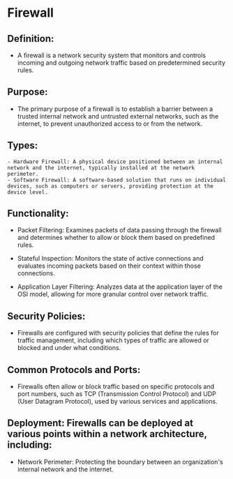 # Firewall

## Definition:

- A firewall is a network security system that monitors and controls incoming and outgoing network traffic based on predetermined security rules.

## Purpose:

- The primary purpose of a firewall is to establish a barrier between a trusted internal network and untrusted external networks, such as the internet, to prevent unauthorized access to or from the network.

## Types:

	- Hardware Firewall: A physical device positioned between an internal network and the internet, typically installed at the network perimeter.
	- Software Firewall: A software-based solution that runs on individual devices, such as computers or servers, providing protection at the device level.

## Functionality:

- Packet Filtering: Examines packets of data passing through the firewall and determines whether to allow or block them based on predefined rules.

- Stateful Inspection: Monitors the state of active connections and evaluates incoming packets based on their context within those connections.

- Application Layer Filtering: Analyzes data at the application layer of the OSI model, allowing for more granular control over network traffic.

## Security Policies:

- Firewalls are configured with security policies that define the rules for traffic management, including which types of traffic are allowed or blocked and under what conditions.

## Common Protocols and Ports:

- Firewalls often allow or block traffic based on specific protocols and port numbers, such as TCP (Transmission Control Protocol) and UDP (User Datagram Protocol), used by various services and applications.

## Deployment: Firewalls can be deployed at various points within a network architecture, including:

- Network Perimeter: Protecting the boundary between an organization's internal network and the internet.
